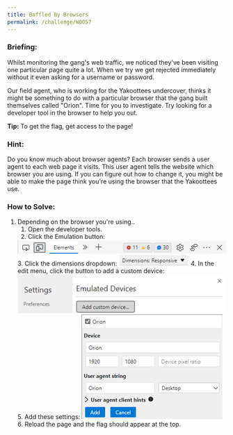 ```yaml
---
title: Baffled By Browsers
permalink: /challenge/W0057
---
```


### Briefing: 
Whilst monitoring the gang's web traffic, we noticed they've been visiting one particular page quite a lot. When we try we get rejected immediately without it even asking for a username or password.

Our field agent, who is working for the Yakoottees undercover, thinks it might be something to do with a particular browser that the gang built themselves called "Orion". Time for you to investigate. Try looking for a developer tool in the browser to help you out.

**Tip:** To get the flag, get access to the page!

### Hint:
Do you know much about browser agents? Each browser sends a user agent to each web page it visits. This user agent tells the website which browser you are using. If you can figure out how to change it, you might be able to make the page think you're using the browser that the Yakoottees use.

### How to Solve: 
1. Depending on the browser you're using..
    1. Open the developer tools.
    2. Click the Emulation button:
    <img src="../../assets/img/headquarters_l5/W0057_1.png" alt="Emulation Button">
    3. Click the dimensions dropdown:
    <img src="../../assets/img/headquarters_l5/W0057_2.png" alt="Dimensions Dropdown">
    4. In the edit menu, click the button to add a custom device:
    <img src="../../assets/img/headquarters_l5/W0057_3.png" alt="Add Custom Device Button">
    5. Add these settings:
    <img src="../../assets/img/headquarters_l5/W0057_4.png" alt="Settings">
    6. Reload the page and the flag should appear at the top.
